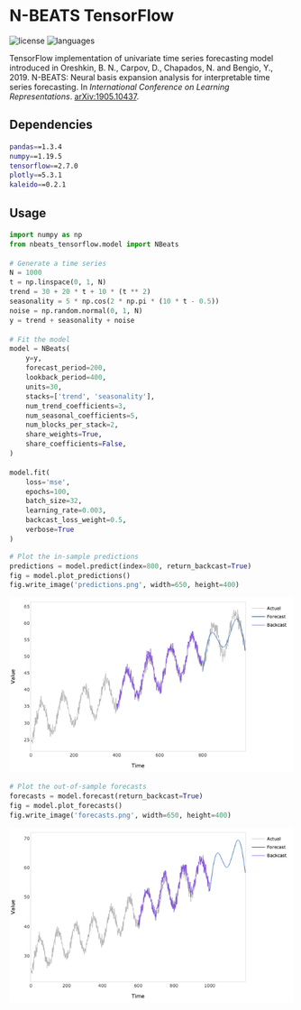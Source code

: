 # N-BEATS TensorFlow

![license](https://img.shields.io/github/license/flaviagiammarino/nbeats-tensorflow)
![languages](https://img.shields.io/github/languages/top/flaviagiammarino/nbeats-tensorflow)

TensorFlow implementation of univariate time series forecasting model introduced in Oreshkin, B. N., Carpov, D., Chapados, N. and Bengio, Y., 2019. N-BEATS: Neural basis expansion analysis for interpretable time series forecasting. In *International Conference on Learning Representations*.
[arXiv:1905.10437](https://arxiv.org/abs/1905.10437).

## Dependencies
```bash
pandas==1.3.4
numpy==1.19.5
tensorflow==2.7.0
plotly==5.3.1
kaleido==0.2.1
```

## Usage
```python
import numpy as np
from nbeats_tensorflow.model import NBeats

# Generate a time series
N = 1000
t = np.linspace(0, 1, N)
trend = 30 + 20 * t + 10 * (t ** 2)
seasonality = 5 * np.cos(2 * np.pi * (10 * t - 0.5))
noise = np.random.normal(0, 1, N)
y = trend + seasonality + noise

# Fit the model
model = NBeats(
    y=y,
    forecast_period=200,
    lookback_period=400,
    units=30,
    stacks=['trend', 'seasonality'],
    num_trend_coefficients=3,
    num_seasonal_coefficients=5,
    num_blocks_per_stack=2,
    share_weights=True,
    share_coefficients=False,
)

model.fit(
    loss='mse',
    epochs=100,
    batch_size=32,
    learning_rate=0.003,
    backcast_loss_weight=0.5,
    verbose=True
)
```
```python
# Plot the in-sample predictions
predictions = model.predict(index=800, return_backcast=True)
fig = model.plot_predictions()
fig.write_image('predictions.png', width=650, height=400)
```
![predictions](example/predictions.png)
```python
# Plot the out-of-sample forecasts
forecasts = model.forecast(return_backcast=True)
fig = model.plot_forecasts()
fig.write_image('forecasts.png', width=650, height=400)
```
![forecasts](example/forecasts.png)
